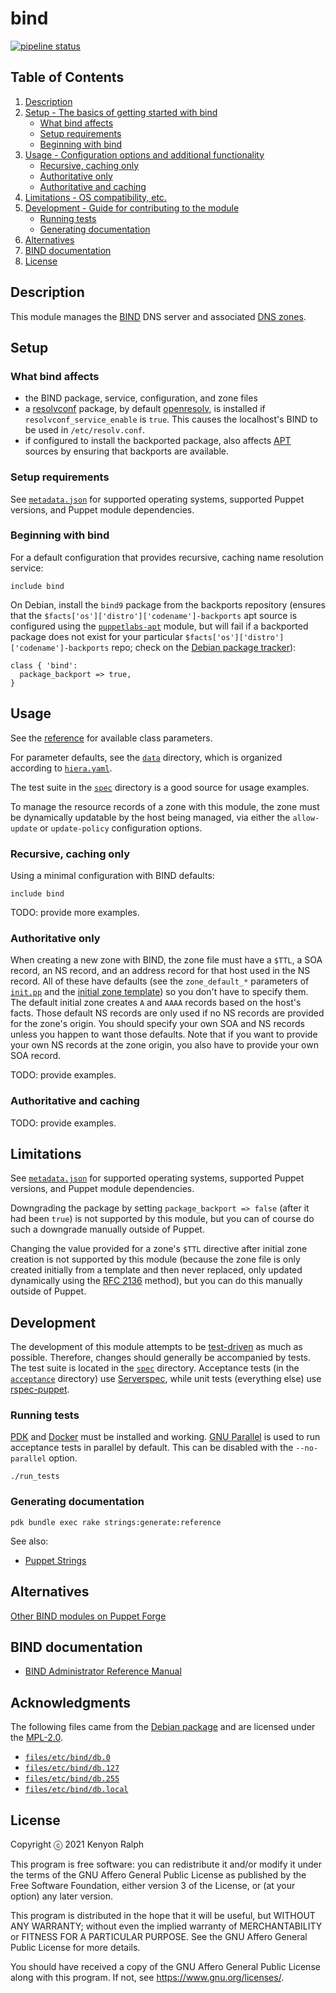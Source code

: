<!-- SPDX-License-Identifier: AGPL-3.0-or-later -->

# bind

[![pipeline status](https://gitlab.com/kenyon/puppet-bind/badges/main/pipeline.svg)](https://gitlab.com/kenyon/puppet-bind/-/commits/main)

## Table of Contents

1. [Description](#description)
1. [Setup - The basics of getting started with bind](#setup)
   - [What bind affects](#what-bind-affects)
   - [Setup requirements](#setup-requirements)
   - [Beginning with bind](#beginning-with-bind)
1. [Usage - Configuration options and additional functionality](#usage)
   - [Recursive, caching only](#recursive-caching-only)
   - [Authoritative only](#authoritative-only)
   - [Authoritative and caching](#authoritative-and-caching)
1. [Limitations - OS compatibility, etc.](#limitations)
1. [Development - Guide for contributing to the module](#development)
   - [Running tests](#running-tests)
   - [Generating documentation](#generating-documentation)
1. [Alternatives](#alternatives)
1. [BIND documentation](#bind-documentation)
1. [License](#license)

## Description

This module manages the [BIND](https://www.isc.org/bind/) DNS server and associated [DNS
zones](https://en.wikipedia.org/wiki/DNS_zone).

## Setup

### What bind affects

- the BIND package, service, configuration, and zone files
- a [resolvconf](https://en.wikipedia.org/wiki/Resolvconf) package, by default
  [openresolv](https://roy.marples.name/projects/openresolv/), is installed if
  `resolvconf_service_enable` is `true`. This causes the localhost's BIND to be used in
  `/etc/resolv.conf`.
- if configured to install the backported package, also affects
  [APT](https://tracker.debian.org/pkg/apt) sources by ensuring that backports are available.

### Setup requirements

See [`metadata.json`](metadata.json) for supported operating systems, supported Puppet versions,
and Puppet module dependencies.

### Beginning with bind

For a default configuration that provides recursive, caching name resolution service:

```puppet
include bind
```

On Debian, install the `bind9` package from the backports repository (ensures that the
`$facts['os']['distro']['codename']-backports` apt source is configured using the
[`puppetlabs-apt`](https://github.com/puppetlabs/puppetlabs-apt) module, but will fail if a
backported package does not exist for your particular
`$facts['os']['distro']['codename']-backports` repo; check on the [Debian package
tracker](https://tracker.debian.org/pkg/bind9)):

```puppet
class { 'bind':
  package_backport => true,
}
```

## Usage

See the [reference](REFERENCE.md) for available class parameters.

For parameter defaults, see the [`data`](data) directory, which is organized according to
[`hiera.yaml`](hiera.yaml).

The test suite in the [`spec`](spec) directory is a good source for usage examples.

To manage the resource records of a zone with this module, the zone must be dynamically updatable
by the host being managed, via either the `allow-update` or `update-policy` configuration
options.

### Recursive, caching only

Using a minimal configuration with BIND defaults:

```puppet
include bind
```

TODO: provide more examples.

### Authoritative only

When creating a new zone with BIND, the zone file must have a `$TTL`, a SOA record, an NS record,
and an address record for that host used in the NS record. All of these have defaults (see the
`zone_default_*` parameters of [`init.pp`](manifests/init.pp) and the [initial zone
template](templates/db.empty.epp)) so you don't have to specify them. The default initial zone
creates `A` and `AAAA` records based on the host's facts. Those default NS records are only used
if no NS records are provided for the zone's origin. You should specify your own SOA and NS
records unless you happen to want those defaults. Note that if you want to provide your own NS
records at the zone origin, you also have to provide your own SOA record.

TODO: provide examples.

### Authoritative and caching

TODO: provide examples.

## Limitations

See [`metadata.json`](metadata.json) for supported operating systems, supported Puppet versions,
and Puppet module dependencies.

Downgrading the package by setting `package_backport => false` (after it had been `true`) is not
supported by this module, but you can of course do such a downgrade manually outside of Puppet.

Changing the value provided for a zone's `$TTL` directive after initial zone creation is not
supported by this module (because the zone file is only created initially from a template and
then never replaced, only updated dynamically using the [RFC
2136](https://tools.ietf.org/html/rfc2136) method), but you can do this manually outside of
Puppet.

## Development

The development of this module attempts to be
[test-driven](https://en.wikipedia.org/wiki/Test-driven_development) as much as possible.
Therefore, changes should generally be accompanied by tests. The test suite is located in the
[`spec`](spec) directory. Acceptance tests (in the [`acceptance`](spec/acceptance) directory) use
[Serverspec](https://serverspec.org/), while unit tests (everything else) use
[rspec-puppet](https://rspec-puppet.com/).

### Running tests

[PDK](https://puppet.com/docs/puppet/latest/pdk_install.html) and
[Docker](https://docs.docker.com/engine/) must be installed and working.
[GNU Parallel](https://tracker.debian.org/pkg/parallel) is used to run acceptance tests in
parallel by default. This can be disabled with the `--no-parallel` option.

```console
./run_tests
```

### Generating documentation

```console
pdk bundle exec rake strings:generate:reference
```

See also:

- [Puppet Strings](https://puppet.com/docs/puppet/latest/puppet_strings.html)

## Alternatives

[Other BIND modules on Puppet Forge](https://forge.puppet.com/modules?q=bind)

## BIND documentation

- [BIND Administrator Reference Manual](https://bind9.readthedocs.io/)

## Acknowledgments

The following files came from the [Debian package](https://tracker.debian.org/pkg/bind9) and are
licensed under the [MPL-2.0](https://www.mozilla.org/en-US/MPL/2.0/).

- [`files/etc/bind/db.0`](files/etc/bind/db.0)
- [`files/etc/bind/db.127`](files/etc/bind/db.127)
- [`files/etc/bind/db.255`](files/etc/bind/db.255)
- [`files/etc/bind/db.local`](files/etc/bind/db.local)

## License

Copyright ⓒ 2021 Kenyon Ralph

This program is free software: you can redistribute it and/or modify
it under the terms of the GNU Affero General Public License as
published by the Free Software Foundation, either version 3 of the
License, or (at your option) any later version.

This program is distributed in the hope that it will be useful,
but WITHOUT ANY WARRANTY; without even the implied warranty of
MERCHANTABILITY or FITNESS FOR A PARTICULAR PURPOSE.  See the
GNU Affero General Public License for more details.

You should have received a copy of the GNU Affero General Public License
along with this program.  If not, see <https://www.gnu.org/licenses/>.
